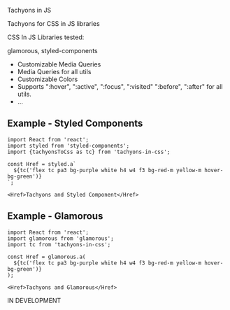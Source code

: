 Tachyons in JS

Tachyons for CSS in JS libraries

CSS In JS Libraries tested:

glamorous, styled-components

* Customizable Media Queries
* Media Queries for all utils
* Customizable Colors
* Supports ":hover", ":active", ":focus", ":visited" ":before", ":after" for all utils.
* ...


## Example - Styled Components

<!-- prettier-ignore -->
```JSX
import React from 'react';
import styled from 'styled-components';
import {tachyonsToCss as tc} from 'tachyons-in-css';

const Href = styled.a`
  ${tc('flex tc pa3 bg-purple white h4 w4 f3 bg-red-m yellow-m hover-bg-green')}
`;

<Href>Tachyons and Styled Component</Href>

```

## Example - Glamorous

<!-- prettier-ignore -->
```JSX
import React from 'react';
import glamorous from 'glamorous';
import tc from 'tachyons-in-css';

const Href = glamorous.a(
  ${tc('flex tc pa3 bg-purple white h4 w4 f3 bg-red-m yellow-m hover-bg-green')}
);

<Href>Tachyons and Glamorous</Href>

```


IN DEVELOPMENT

